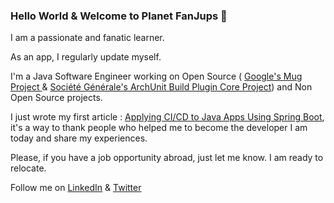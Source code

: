 ### Hello World & Welcome to Planet FanJups 👋

<!--
**FanJups/FanJups** is a ✨ _special_ ✨ repository because its `README.md` (this file) appears on your GitHub profile.

Here are some ideas to get you started:

- 🔭 I’m currently working on ...
- 🌱 I’m currently learning ...
- 👯 I’m looking to collaborate on ...
- 🤔 I’m looking for help with ...
- 💬 Ask me about ...
- 📫 How to reach me: ...
- 😄 Pronouns: ...
- ⚡ Fun fact: ...
-->

I am a passionate and fanatic learner.

As an app, I regularly update myself.

I'm a Java Software Engineer working on Open Source ( [Google's Mug Project ](https://github.com/google/mug/graphs/contributors) & [Société Générale's ArchUnit Build Plugin Core Project](https://github.com/societe-generale/arch-unit-build-plugin-core/graphs/contributors)) and Non Open Source projects.

I just wrote my first article : [Applying CI/CD to Java Apps Using Spring Boot](https://dzone.com/articles/applying-cicd-to-java-apps-using-spring-boot), it's a way to thank people who helped me to become the developer I am today and share my experiences.

Please, if you have a job opportunity abroad, just let me know. I am ready to relocate.

Follow me on [LinkedIn](https://www.linkedin.com/in/fanon-jupkwo/) & [Twitter](https://twitter.com/fanjups)

